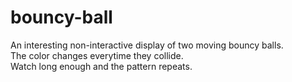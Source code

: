 # bouncy-ball
An interesting non-interactive display of two moving bouncy balls. <br>
The color changes everytime they collide. <br>
Watch long enough and the pattern repeats.
